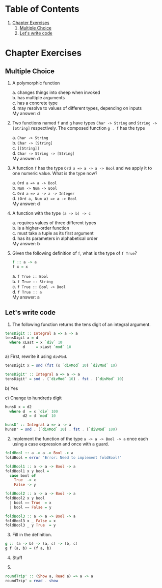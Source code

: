 
# Table of Contents

1.  [Chapter Exercises](#chapter-exercises)
    1.  [Multiple Choice](#multiple-choice)
    2.  [Let's write code](#orgda32bac)


<a id="chapter-exercises"></a>

# Chapter Exercises

<a id="multiple-choice"></a>

## Multiple Choice

1.  A polymorphic function

    a.  changes things into sheep when invoked  
    b.  has multiple arguments  
    c.  has a concrete type  
    d.  may resolve to values of different types, depending on inputs  
    My answer: d

2. Two functions named `f` and `g` have types `Char -> String` and `String ->
[String]` respectively. The composed function `g . f` has the type

    a.  `Char -> String`  
    b.  `Char -> [String]`  
    c.  `[[String]]`  
    d.  `Char -> String -> [String]`  
    My answer: d

3. A function `f` has the type `Ord a => a -> a -> Bool` and we apply it to
one numeric value. What is the type now?

    a. `Ord a => a -> Bool`  
    b. `Num -> Num -> Bool`  
    c. `Ord a => a -> a -> Integer`  
    d. `(Ord a, Num a) => a -> Bool`  
    My answer: d

4. A function with the type `(a -> b) -> c`

    a. requires values of three different types  
    b. is a higher-order function  
    c. must take a tuple as its first argument  
    d. has its parameters in alphabetical order  
    My answer: b

5. Given the following definition of `f`, what is the type of `f True`?
    ```haskell
    f :: a -> a
    f x = x
    ```
    a.  `f True :: Bool`  
    b.  `f True :: String`  
    c.  `f True :: Bool -> Bool`  
    d.  `f True :: a`  
    My answer: a


<a id="orgda32bac"></a>

## Let's write code

1.  The following function returns the tens digit of an integral argument.

```haskell
tensDigit :: Integral a => a -> a
tensDigit x = d
  where xLast = x `div` 10
        d     = xLast `mod` 10
```

a) First, rewrite it using `divMod`.

```haskell
tensDigit x = snd (fst (x `divMod` 10) `divMod` 10)

tensDigit' :: Integral a => a -> a
tensDigit' = snd . (`divMod` 10) . fst . (`divMod` 10)
```

b)  Yes

c)  Change to hundreds digit
```haskell
hunsD x = d2
  where d  = x `div` 100
        d2 = d `mod` 10

hunsD' :: Integral a => a -> a
hunsD' = snd . (`divMod` 10) . fst . (`divMod` 100)
```

2.  Implement the function of the type `a -> a -> Bool -> a` once each using a case expression and once with a guard.

```haskell
foldBool :: a -> a -> Bool -> a
foldBool = error "Error: Need to implement foldBool!"

foldBool1 :: a -> a -> Bool -> a
foldBool1 x y bool =
  case bool of
    True  -> x
    False -> y

foldBool2 :: a -> a -> Bool -> a
foldBool2 x y bool
  | bool == True  = x
  | bool == False = y

foldBool3 :: a -> a -> Bool -> a
foldBool3 x _ False = x
foldBool3 _ y True  = y
```

3.  Fill in the definition.

```haskell
g :: (a -> b) -> (a, c) -> (b, c)
g f (a, b) = (f a, b)
```

4.  Stuff

5.  
```haskell
roundTrip' :: (Show a, Read a) => a -> a
roundTrip' = read . show
```
